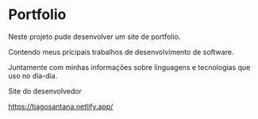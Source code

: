 
# Portfolio

Neste projeto pude desenvolver um site de portfolio.

Contendo meus pricipais trabalhos de desenvolvimento de software.

Juntamente com minhas informações sobre linguagens e tecnologias que uso no dia-dia.

Site do desenvolvedor

https://tiagosantana.netlify.app/
